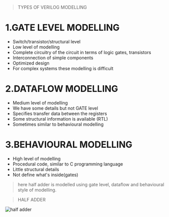 >TYPES OF VERILOG MODELLING
<h1>1.GATE LEVEL MODELLING</h1>

- Switch/transistor/structural level
- Low level of modelling 
- Complete circuitry of the circuit in terms of logic gates, transistors
- Interconnection of simple components
- Optimized design 
- For complex systems these modelling is difficult

<h1>2.DATAFLOW MODELLING </h1>

- Medium level of modelling 
- We have some details but not GATE level
- Specifies transfer data between the registers
- Some structural information is available (RTL)
- Sometimes similar to behavioural modelling

<h1>3.BEHAVIOURAL MODELLING </h1>

- High level of modelling
- Procedural code, similar to C programming language
- Little structural details
- Not define what's inside(gates)

>here half adder is modelled using gate level, dataflow and behavioural style of modelling.

>HALF ADDER











![half adder](https://user-images.githubusercontent.com/123290522/229544554-aca1670d-9d66-40cd-b6b5-a3e4aa5162aa.jpeg)





